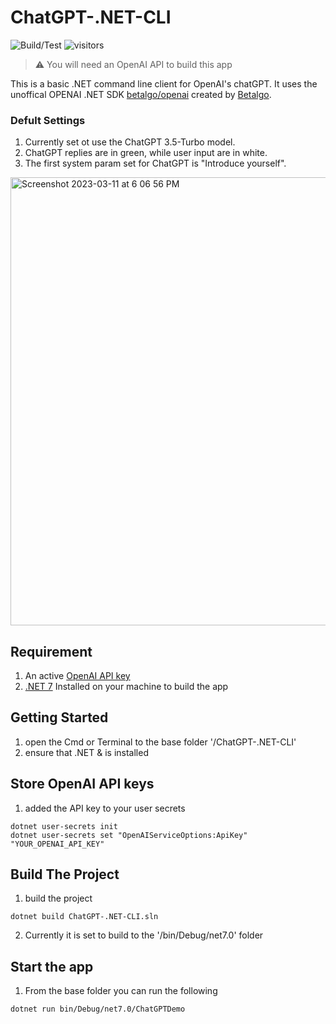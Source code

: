 # ChatGPT-.NET-CLI
![Build/Test](https://github.com/AlanTanner/ChatGPT-.NET-CLI/actions/workflows/dotnet.yml/badge.svg) ![visitors](https://visitor-badge.glitch.me/badge?page_id=AlanTanner.ChatGPT-.NET-CLI)

> :warning: You will need an OpenAI API to build this app


This is a basic .NET command line client for OpenAI's chatGPT. It uses the unoffical OPENAI .NET SDK [betalgo/openai](https://github.com/betalgo/openai) created by [Betalgo](https://github.com/betalgo).

### Defult Settings

1. Currently set ot use the ChatGPT 3.5-Turbo model.
2. ChatGPT replies are in green, while user input are in white.
3. The first system param set for ChatGPT is "Introduce yourself".

<img width="717" alt="Screenshot 2023-03-11 at 6 06 56 PM" src="https://user-images.githubusercontent.com/8541450/224515497-a2da8f16-1ffc-4434-9ffe-bf7603f5d01d.png">

## Requirement 
1. An active [OpenAI API key](https://openai.com/blog/openai-api)
2. [.NET 7](https://dotnet.microsoft.com/en-us/download/dotnet/7.0) Installed on your machine to build the app

## Getting Started
1. open the Cmd or Terminal to the base folder '/ChatGPT-.NET-CLI'
2. ensure that .NET & is installed

## Store OpenAI API keys
1. added the API key to your user secrets
```shell
dotnet user-secrets init
dotnet user-secrets set "OpenAIServiceOptions:ApiKey" "YOUR_OPENAI_API_KEY"
```
## Build The Project
1. build the project
```shell
dotnet build ChatGPT-.NET-CLI.sln
```
2. Currently it is set to build to the '/bin/Debug/net7.0' folder

## Start the app
1. From the base folder you can run the following
```shell
dotnet run bin/Debug/net7.0/ChatGPTDemo
```
